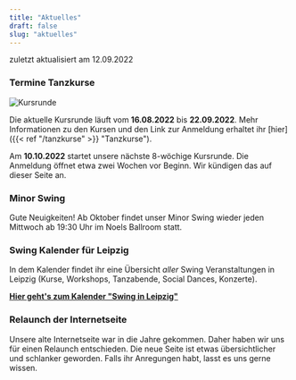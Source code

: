 ```yaml
---
title: "Aktuelles"
draft: false
slug: "aktuelles"
---
```


zuletzt aktualisiert am 12.09.2022

### Termine Tanzkurse

![Kursrunde](slider_kursrunde.jpg)

Die aktuelle Kursrunde läuft vom **16.08.2022** bis **22.09.2022**. Mehr Informationen zu den Kursen und den Link zur Anmeldung erhaltet ihr [hier]({{< ref "/tanzkurse" >}} "Tanzkurse").

Am **10.10.2022** startet unsere nächste 8-wöchige Kursrunde. Die Anmeldung öffnet etwa zwei Wochen vor Beginn. Wir kündigen das auf dieser Seite an.

### Minor Swing
Gute Neuigkeiten! Ab Oktober findet unser Minor Swing wieder jeden Mittwoch ab 19:30 Uhr im Noels Ballroom statt.

### Swing Kalender für Leipzig
In dem Kalender findet ihr eine Übersicht *aller* Swing Veranstaltungen in Leipzig (Kurse, Workshops, Tanzabende, Social Dances, Konzerte).  

[**Hier geht's zum Kalender "Swing in Leipzig"**](https://kalender.digital/0c529f4b4448ea55b992)

### Relaunch der Internetseite
Unsere alte Internetseite war in die Jahre gekommen. Daher haben wir uns für einen Relaunch entschieden. Die neue Seite ist etwas übersichtlicher und schlanker geworden. Falls ihr Anregungen habt, lasst es uns gerne wissen.

